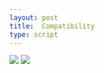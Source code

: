 ```yaml
---
layout: post
title:  Compatibility
type: script
---
```

<img src="{{site.baseurl}}/images/recogito.png"/>
<img src="{{site.baseurl}}/images/fromthepage.png"/>